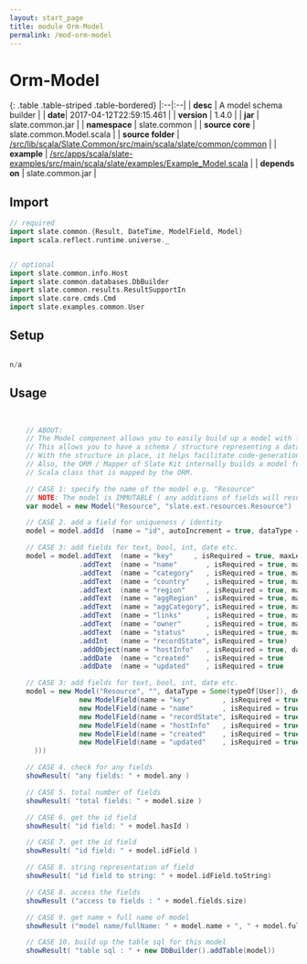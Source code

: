 ```yaml
---
layout: start_page
title: module Orm-Model
permalink: /mod-orm-model
---
```


# Orm-Model

{: .table .table-striped .table-bordered}
|:--|:--|
| **desc** | A model schema builder | 
| **date**| 2017-04-12T22:59:15.461 |
| **version** | 1.4.0  |
| **jar** | slate.common.jar  |
| **namespace** | slate.common  |
| **source core** | slate.common.Model.scala  |
| **source folder** | [/src/lib/scala/Slate.Common/src/main/scala/slate/common/common](https://github.com/code-helix/slatekit/tree/master/src/lib/scala/Slate.Common/src/main/scala/slate/common/common)  |
| **example** | [/src/apps/scala/slate-examples/src/main/scala/slate/examples/Example_Model.scala](https://github.com/code-helix/slatekit/tree/master/src/apps/scala/slate-examples/src/main/scala/slate/examples/Example_Model.scala) |
| **depends on** |  slate.common.jar  |

## Import
```scala 
// required 
import slate.common.{Result, DateTime, ModelField, Model}
import scala.reflect.runtime.universe._


// optional 
import slate.common.info.Host
import slate.common.databases.DbBuilder
import slate.common.results.ResultSupportIn
import slate.core.cmds.Cmd
import slate.examples.common.User


```

## Setup
```scala

n/a

```

## Usage
```scala


    // ABOUT:
    // The Model component allows you to easily build up a model with fields
    // This allows you to have a schema / structure representing a data model.
    // With the structure in place, it helps facilitate code-generation.
    // Also, the ORM / Mapper of Slate Kit internally builds a model for each
    // Scala class that is mapped by the ORM.

    // CASE 1: specify the name of the model e.g. "Resource"
    // NOTE: The model is IMMUTABLE ( any additions of fields will result in a new model )
    var model = new Model("Resource", "slate.ext.resources.Resource")

    // CASE 2. add a field for uniqueness / identity
    model = model.addId  (name = "id", autoIncrement = true, dataType = typeOf[Long])

    // CASE 3: add fields for text, bool, int, date etc.
    model = model.addText  (name = "key"     , isRequired = true, maxLength = 30)
                 .addText  (name = "name"       , isRequired = true, maxLength = 30)
                 .addText  (name = "category"   , isRequired = true, maxLength = 30)
                 .addText  (name = "country"    , isRequired = true, maxLength = 30)
                 .addText  (name = "region"     , isRequired = true, maxLength = 30)
                 .addText  (name = "aggRegion"  , isRequired = true, maxLength = 30)
                 .addText  (name = "aggCategory", isRequired = true, maxLength = 30)
                 .addText  (name = "links"      , isRequired = true, maxLength = 30)
                 .addText  (name = "owner"      , isRequired = true, maxLength = 30)
                 .addText  (name = "status"     , isRequired = true, maxLength = 30)
                 .addInt   (name = "recordState", isRequired = true)
                 .addObject(name = "hostInfo"   , isRequired = true, dataType = typeOf[Host])
                 .addDate  (name = "created"    , isRequired = true                )
                 .addDate  (name = "updated"    , isRequired = true                )

    // CASE 3: add fields for text, bool, int, date etc.
    model = new Model("Resource", "", dataType = Some(typeOf[User]), desc = "", tableName = "users", _propList = Some(List[ModelField](
                 new ModelField(name = "key"        , isRequired = true, maxLength = 30),
                 new ModelField(name = "name"       , isRequired = true, maxLength = 30),
                 new ModelField(name = "recordState", isRequired = true, dataType = typeOf[Int]),
                 new ModelField(name = "hostInfo"   , isRequired = true, dataType = typeOf[Host]),
                 new ModelField(name = "created"    , isRequired = true, dataType = typeOf[DateTime]),
                 new ModelField(name = "updated"    , isRequired = true, dataType = typeOf[DateTime])
      )))

    // CASE 4. check for any fields
    showResult( "any fields: " + model.any )

    // CASE 5. total number of fields
    showResult( "total fields: " + model.size )

    // CASE 6. get the id field
    showResult( "id field: " + model.hasId )

    // CASE 7. get the id field
    showResult( "id field: " + model.idField )

    // CASE 8. string representation of field
    showResult( "id field to string: " + model.idField.toString)

    // CASE 8. access the fields
    showResult ("access to fields : " + model.fields.size)

    // CASE 9. get name + full name of model
    showResult ("model name/fullName: " + model.name + ", " + model.fullName)

    // CASE 10. build up the table sql for this model
    showResult( "table sql : " + new DbBuilder().addTable(model))
    

```


